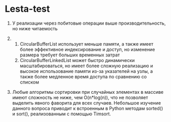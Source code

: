 # Lesta-test

1. У реализации через побитовые операции выше производительность, но ниже читаемость

2. 1) CircularBufferList использует меньше памяти, а также имеет более эффективное индексирование и доступ,
   но изменение размера требует больших временных затрат
   2) CircularBufferLinkedList может быстро динамически масштабироваться, но имеет более сложную реализацию и высокое 
   использование памяти из-за указателей на узлы, а также более медленное время доступа по сравнению со списком

3. Любые алгоритмы сортировки при случайных элементах в массиве имеют сложность не ниже, чем O(n*log(n)),
что не позволяет выделить явного фаворита для всех случаев. Небольшое изучение данного вопроса приводит к встроенным в
Python методам sorted() и sort(), реализованным с помощью Timsort.